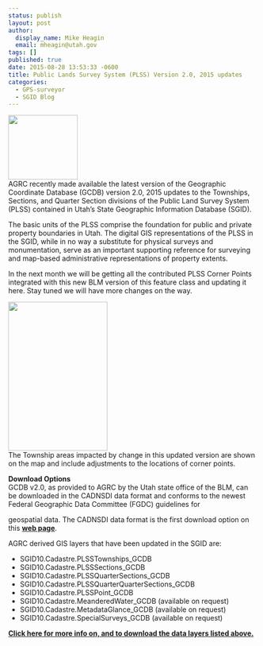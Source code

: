 ```yaml
---
status: publish
layout: post
author:
  display_name: Mike Heagin
  email: mheagin@utah.gov
tags: []
published: true
date: 2015-08-28 13:53:33 -0600
title: Public Lands Survey System (PLSS) Version 2.0, 2015 updates
categories:
  - GPS-surveyor
  - SGID Blog
---
```

<p><a href="{{ "/downloads/NewPLSS_LrgSample1.png" | prepend: site.baseurl }}"><img src="{{ "/images/NewPLSS_LrgSample1.png" | prepend: site.baseurl }}" alt="" title="NewPLSS_LrgSample" width="140" height="130" class="inline-text-right" /></a><br />
AGRC recently made available the latest version of the Geographic Coordinate Database (GCDB) version 2.0, 2015 updates to the Townships, Sections, and Quarter Section divisions of the Public Land Survey System (PLSS) contained in Utah’s State Geographic Information Database (SGID).</p>
<p>The basic units of the PLSS comprise the foundation for public and private property boundaries in Utah. The digital GIS representations of the PLSS in the SGID, while in no way a substitute for physical surveys and monumentation, serve as an important supporting reference for surveying and map-based administrative representations of property extents.</p>
<p>In the next month we will be getting all the contributed PLSS Corner Points integrated with this new BLM version of this feature class and updating it here. Stay tuned we will have more changes on the way.</p>
<p><a href="{{ "/downloads/NewPLSS_June2015.png" | prepend: site.baseurl }}"><img src="{{ "/images/NewPLSS_June2015_ThumbNail.png" | prepend: site.baseurl }}" alt="" title="NewPLSS_Changes2015" width="200" height="300" class="inline-text-left"/></a><br />
The Township areas impacted by change in this updated version are shown on the map and include adjustments to the locations of corner points. </p>
<p><strong>Download Options</strong><br />
GCDB v2.0, as provided to AGRC by the Utah state office of the BLM, can be downloaded in the CADNSDI data format and conforms to the newest Federal Geographic Data Committee (FGDC) guidelines for </p>
<p>geospatial data. The CADNSDI data format is the first download option on this <a href="{{ "/data/cadastre/plss/" | prepend: site.baseurl }}"><strong>web page</strong></a>. </p>
<p>AGRC derived GIS layers that have been updated in the SGID are:</p>
<ul>
<li>SGID10.Cadastre.PLSSTownships_GCDB</li>
<li>SGID10.Cadastre.PLSSSections_GCDB</li>
<li>SGID10.Cadastre.PLSSQuarterSections_GCDB</li>
<li>SGID10.Cadastre.PLSSQuarterQuarterSections_GCDB</li>
<li>SGID10.Cadastre.PLSSPoint_GCDB</li>
<li>SGID10.Cadastre.MeanderedWater_GCDB (available on request)</li>
<li>SGID10.Cadastre.MetadataGlance_GCDB (available on request)</li>
<li>SGID10.Cadastre.SpecialSurveys_GCDB (available on request)</li>
</ul>
<p> <a href="{{ "/data/cadastre/plss/" | prepend: site.baseurl }}"><strong>Click here for more info on, and to download the data layers listed above.</strong></a> </p>
